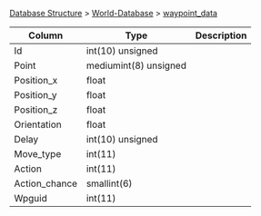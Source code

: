 [Database Structure](Database-Structure) > [World-Database](World-Database) > [waypoint_data](waypoint_data)

Column | Type | Description
--- | --- | ---
Id | int(10) unsigned | 
Point | mediumint(8) unsigned | 
Position_x | float | 
Position_y | float | 
Position_z | float | 
Orientation | float | 
Delay | int(10) unsigned | 
Move_type | int(11) | 
Action | int(11) | 
Action_chance | smallint(6) | 
Wpguid | int(11) | 
